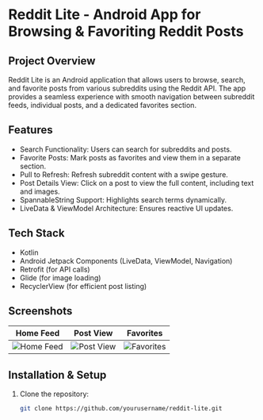 # Reddit Lite - Android App for Browsing & Favoriting Reddit Posts

## Project Overview
Reddit Lite is an Android application that allows users to browse, search, and favorite posts from various subreddits using the Reddit API. The app provides a seamless experience with smooth navigation between subreddit feeds, individual posts, and a dedicated favorites section.

## Features
- Search Functionality: Users can search for subreddits and posts.
- Favorite Posts: Mark posts as favorites and view them in a separate section.
- Pull to Refresh: Refresh subreddit content with a swipe gesture.
- Post Details View: Click on a post to view the full content, including text and images.
- SpannableString Support: Highlights search terms dynamically.
- LiveData & ViewModel Architecture: Ensures reactive UI updates.

## Tech Stack
- Kotlin
- Android Jetpack Components (LiveData, ViewModel, Navigation)
- Retrofit (for API calls)
- Glide (for image loading)
- RecyclerView (for efficient post listing)

## Screenshots
| Home Feed | Post View | Favorites |
|-----------|----------|-----------|
| ![Home Feed](assets/home_feed.png) | ![Post View](assets/post_view.png) | ![Favorites](assets/favorites.png) |

## Installation & Setup
1. Clone the repository:
   ```sh
   git clone https://github.com/yourusername/reddit-lite.git
